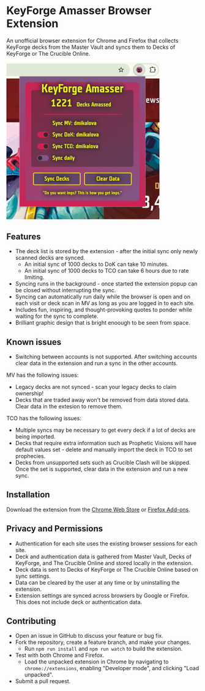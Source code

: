 # KeyForge Amasser Browser Extension

An unofficial browser extension for Chrome and Firefox that collects KeyForge decks from the Master Vault and syncs them to Decks of KeyForge or The Crucible Online.

<!-- markdownlint-disable-next-line MD033 -->
<img src="assets/screenshot.png" alt="KeyForge Amasser Extension Screenshot" width="400">

## Features

- The deck list is stored by the extension - after the initial sync only newly scanned decks are synced.
  - An initial sync of 1000 decks to DoK can take 10 minutes.
  - An initial sync of 1000 decks to TCO can take 6 hours due to rate limiting.
- Syncing runs in the background - once started the extension popup can be closed without interrupting the sync.
- Syncing can automatically run daily while the browser is open and on each visit or deck scan in MV as long as you are logged in to each site.
- Includes fun, inspiring, and thought-provoking quotes to ponder while waiting for the sync to complete.
- Brilliant graphic design that is bright enoough to be seen from space.

## Known issues

- Switching between accounts is not supported. After switching accounts clear data in the extension and run a sync in the other accounts.

MV has the following issues:

- Legacy decks are not synced - scan your legacy decks to claim ownership!
- Decks that are traded away won't be removed from data stored data. Clear data in the extesion to remove them.

TCO has the following issues:

- Multiple syncs may be necessary to get every deck if a lot of decks are being imported.
- Decks that require extra information such as Prophetic Visions will have default values set - delete and manually import the deck in TCO to set prophecies.
- Decks from unsupported sets such as Crucible Clash will be skipped. Once the set is supported, clear data in the extension and run a new sync.

## Installation

Download the extension from the [Chrome Web Store](https://chrome.google.com/webstore/detail/keyforge-amasser/your-extension-id) or [Firefox Add-ons](https://addons.mozilla.org/en-US/firefox/addon/keyforge-amasser/).

## Privacy and Permissions

- Authentication for each site uses the existing browser sessions for each site.
- Deck and authentication data is gathered from Master Vault, Decks of KeyForge, and The Crucible Online and stored locally in the extension.
- Deck data is sent to Decks of KeyForge or The Crucible Online based on sync settings.
- Data can be cleared by the user at any time or by uninstalling the extension.
- Extension settings are synced across browsers by Google or Firefox. This does not include deck or authentication data.

## Contributing

- Open an issue in GitHub to discuss your feature or bug fix.
- Fork the repository, create a feature branch, and make your changes.
  - Run `npm run install` and `npm run watch` to build the extension.
- Test with both Chrome and Firefox.
  - Load the unpacked extension in Chrome by navigating to `chrome://extensions`, enabling "Developer mode", and clicking "Load unpacked".
- Submit a pull request.
